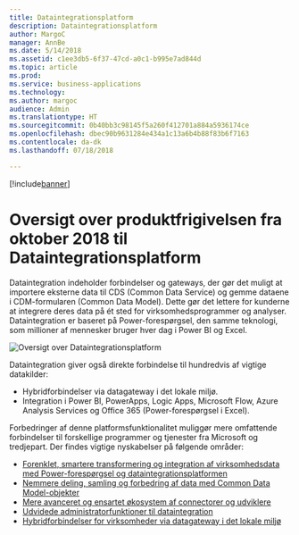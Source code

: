```yaml
---
title: Dataintegrationsplatform
description: Dataintegrationsplatform
author: MargoC
manager: AnnBe
ms.date: 5/14/2018
ms.assetid: c1ee3db5-6f37-47cd-a0c1-b995e7ad844d
ms.topic: article
ms.prod: 
ms.service: business-applications
ms.technology: 
ms.author: margoc
audience: Admin
ms.translationtype: HT
ms.sourcegitcommit: 0b40bb3c98145f5a260f412701a884a5936174ce
ms.openlocfilehash: dbec90b9631284e434a1c13a6b4b88f83b6f7163
ms.contentlocale: da-dk
ms.lasthandoff: 07/18/2018

---
```


[!include[banner](../../includes/banner.md)]

#  <a name="overview-of-data-integration-platform-october-18-release"></a>Oversigt over produktfrigivelsen fra oktober 2018 til Dataintegrationsplatform

Dataintegration indeholder forbindelser og gateways, der gør det muligt at importere eksterne data til CDS (Common Data Service) og gemme dataene i CDM-formularen (Common Data Model). Dette gør det lettere for kunderne at integrere deres data på ét sted for virksomhedsprogrammer og analyser. Dataintegration er baseret på Power-forespørgsel, den samme teknologi, som millioner af mennesker bruger hver dag i Power BI og Excel.

![Oversigt over Dataintegrationsplatform](media/data-integration-1.png "Dataintegrationsplatform")

Dataintegration giver også direkte forbindelse til hundredvis af vigtige datakilder:

-   Hybridforbindelser via datagateway i det lokale miljø.
-   Integration i Power BI, PowerApps, Logic Apps, Microsoft Flow, Azure Analysis Services og Office 365 (Power-forespørgsel i Excel).

Forbedringer af denne platformsfunktionalitet muliggør mere omfattende forbindelser til forskellige programmer og tjenester fra Microsoft og tredjepart. Der findes vigtige nyskabelser på følgende områder:

-   [Forenklet, smartere transformering og integration af virksomhedsdata med Power-forespørgsel og dataintegrationsplatformen](1-power-query.md)
-   [Nemmere deling, samling og forbedring af data med Common Data Model-objekter](2-cdm.md)
-   [Mere avanceret og ensartet økosystem af connectorer og udviklere](3-connector-ecosystem.md)
-   [Udvidede administratorfunktioner til dataintegration](4-data-integration-admin.md)
-   [Hybridforbindelser for virksomheder via datagateway i det lokale miljø](5-data-gateway.md)

